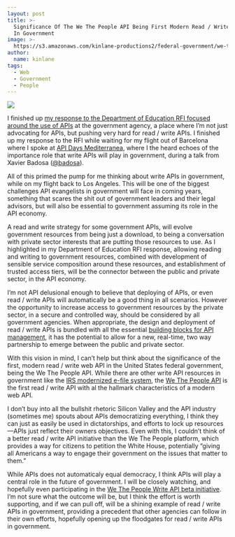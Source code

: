 ```yaml
---
layout: post
title: >-
  Significance Of The We The People API Being First Modern Read / Write Web API
  In Government
image: >-
  https://s3.amazonaws.com/kinlane-productions2/federal-government/we-the-people/we_the_people.jpg
author:
  name: kinlane
tags:
  - Web
  - Government
  - People
---
```

[![](https://s3.amazonaws.com/kinlane-productions2/federal-government/we-the-people/we_the_people.jpg)](https://petitions.whitehouse.gov/)

I finished up [my response to the Department of Education RFI focused around the use of APIs](http://apievangelist.com/2014/06/02/my-response-to-how-can-the-department-of-education-increase-innovation-transparency-and-access-to-data/) at the government agency, a place where I’m not just advocating for APIs, but pushing very hard for read / write APIs. I finished up my response to the RFI while waiting for my flight out of Barcelona where I spoke at [API Days Mediterranea](http://mediterranea.apidays.io/), where I the heard echoes of the importance role that write APIs will play in government, during a talk from Xavier Badosa ([@badosa](https://twitter.com/badosa)).

All of this primed the pump for me thinking about write APIs in government, while on my flight back to Los Angeles. This will be one of the biggest challenges API evangelists in government will face in coming years, something that scares the shit out of government leaders and their legal advisors, but will also be essential to government assuming its role in the API economy.

A read and write strategy for some government APIs, will evolve government resources from being just a download, to being a conversation with private sector interests that are putting those resources to use. As I highlighted in my Department of Education RFI response, allowing reading and writing to government resources, combined with development of sensible service composition around these resources, and establishment of trusted access tiers, will be the connector between the public and private sector, in the API economy.

I’m not API delusional enough to believe that deploying of APIs, or even read / write APIs will automatically be a good thing in all scenarios. However the opportunity to increase access to government resources by the private sector, in a secure and controlled way, should be considered by all government agencies. When appropriate, the design and deployment of read / write APIs is bundled with all the essential [building blocks for API management](http://management.apievangelist.com/tools.html), it has the potential to allow for a new, real-time, two way partnership to emerge between the public and private sector.

With this vision in mind, I can’t help but think about the significance of the first, modern read / write web API in the United States federal government, being the We The People API. While there are other write API resources in government like the [IRS modernized e-file system](https://github.com/kinlane/irs-modernized-efile-blueprint), the [We The People API](https://petitions.whitehouse.gov/developers) is the first read / write API with al the hallmark characteristics of a modern web API.

I don’t buy into all the bullshit rhetoric Silicon Valley and the API industry (sometimes me) spouts about APIs democratizing everything, I think they can just as easily be used in dictatorships, and efforts to lock up resources—APIs just reflect their owners objectives. Even with this, I couldn’t think of a better read / write API initiative than the We The People platform, which provides a way for citizens to petition the White House, potentially “giving all Americans a way to engage their government on the issues that matter to them.”

While APIs does not automaticaly equal democracy, I think APIs will play a central role in the future of government. I will be closely watching, and hopefully even participating in the [We The People Write API beta initiative](https://github.com/WhiteHouse/write-api-beta-testing). I’m not sure what the outcome will be, but I think the effort is worth supporting, and if we can pull off, will be a shining example of read / write APIs in government, providing a precedent that other agencies can follow in their own efforts, hopefully opening up the floodgates for read / write APIs in government.